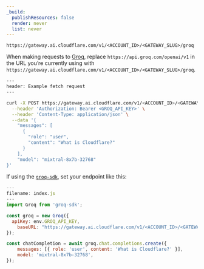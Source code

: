 ```yaml
---
_build:
  publishResources: false
  render: never
  list: never
---
```


`https://gateway.ai.cloudflare.com/v1/<ACCOUNT_ID>/<GATEWAY_SLUG>/groq`

When making requests to [Groq](https://groq.com/), replace `https://api.groq.com/openai/v1` in the URL you’re currently using with `https://gateway.ai.cloudflare.com/v1/<ACCOUNT_ID>/<GATEWAY_SLUG>/groq`.

```bash
---
header: Example fetch request
---

curl -X POST https://gateway.ai.cloudflare.com/v1/<ACCOUNT_ID>/<GATEWAY_SLUG>/groq/chat/completions \
  --header 'Authorization: Bearer <GROQ_API_KEY>' \
  --header 'Content-Type: application/json' \
  --data '{
    "messages": [
      {
        "role": "user",
        "content": "What is Cloudflare?"
      }
    ],
    "model": "mixtral-8x7b-32768"
}'
```

If using the [`groq-sdk`](https://www.npmjs.com/package/groq-sdk), set your endpoint like this:

```javascript
---
filename: index.js
---
import Groq from 'groq-sdk';

const groq = new Groq({
  apiKey: env.GROQ_API_KEY,
	baseURL: "https://gateway.ai.cloudflare.com/v1/<ACCOUNT_ID>/<GATEWAY_SLUG>/groq"
});

const chatCompletion = await groq.chat.completions.create({
	messages: [{ role: 'user', content: 'What is Cloudflare?' }],
	model: 'mixtral-8x7b-32768',
});
```